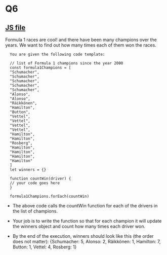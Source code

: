 # Q6

## [JS file](./q6.js)

Formula 1 races are cool! and there have been many champions over the years.
We want to find out how many times each of them won the races.

      You are given the following code template:

      // list of Formula 1 champions since the year 2000
      const formula1Champions = [
      "Schumacher",
      "Schumacher",
      "Schumacher",
      "Schumacher",
      "Schumacher",
      "Alonso",
      "Alonso",
      "Räikkönen",
      "Hamilton",
      "Button",
      "Vettel",
      "Vettel",
      "Vettel",
      "Vettel",
      "Hamilton",
      "Hamilton",
      "Rosberg",
      "Hamilton",
      "Hamilton",
      "Hamilton",
      "Hamilton"
      ]
      let winners = {}

      function countWin(driver) {
      // your code goes here
      }

      formula1Champions.forEach(countWin)

- The above code calls the countWin function for each of the drivers in the list of champions.
- Your job is to write the function so that for each champion it will update the winners object and count how many times each driver won.

- By the end of the execution, winners should look like this (the order does not matter):
  {Schumacher: 5, Alonso: 2, Räikkönen: 1, Hamilton: 7, Button: 1, Vettel: 4, Rosberg: 1}
